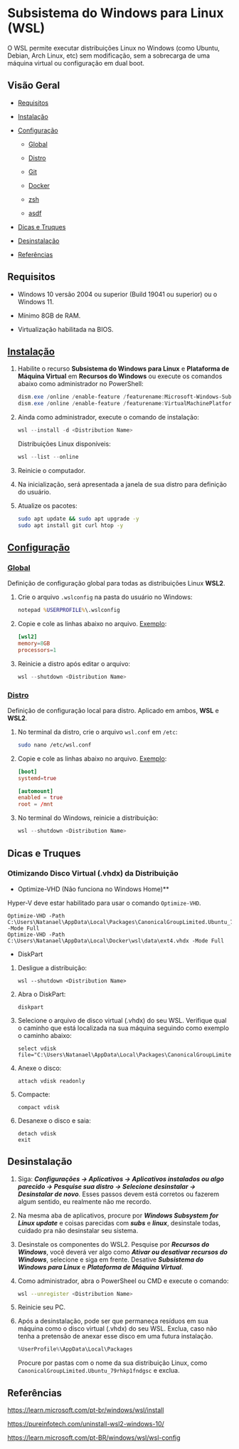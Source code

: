 # Subsistema do Windows para Linux (WSL)

O WSL permite executar distribuições Linux no Windows (como Ubuntu, Debian, Arch Linux, etc) sem modificação, sem a sobrecarga de uma máquina virtual ou configuração em dual boot.

## Visão Geral

* [Requisitos](#requisitos)

* [Instalação](#instalação)

* [Configuração](#configuração)

  * [Global](#global)

  * [Distro](#distro)

  * [Git](/git.md)

  * [Docker](/docker.md)

  * [zsh](/zsh.md)

  * [asdf](/asdf.md)

* [Dicas e Truques](#dicas-e-truques)

* [Desinstalação](#desinstalação)

* [Referências](#referências)

## Requisitos

* Windows 10 versão 2004 ou superior (Build 19041 ou superior) ou o Windows 11.

* Mínimo 8GB de RAM.

* Virtualização habilitada na BIOS.

## [Instalação](https://learn.microsoft.com/pt-br/windows/wsl/install)

1. Habilite o recurso **Subsistema do Windows para Linux** e **Plataforma de Máquina Virtual** em **Recursos do Windows** ou execute os comandos abaixo como administrador no PowerShell:

    ```powershell
    dism.exe /online /enable-feature /featurename:Microsoft-Windows-Subsystem-Linux /all /norestart
    dism.exe /online /enable-feature /featurename:VirtualMachinePlatform /all /norestart
    ```

2. Ainda como administrador, execute o comando de instalação:

    ```powershell
    wsl --install -d <Distribution Name>
    ```

    Distribuições Linux disponíveis:

    ```powershell
    wsl --list --online
    ```

3. Reinicie o computador.

4. Na inicialização, será apresentada a janela de sua distro para definição do usuário.

5. Atualize os pacotes:

    ```sh
    sudo apt update && sudo apt upgrade -y
    sudo apt install git curl htop -y
    ```

## [Configuração](https://learn.microsoft.com/pt-br/windows/wsl/wsl-config)

### [Global](https://learn.microsoft.com/pt-br/windows/wsl/wsl-config#wslconfig)

Definição de configuração global para todas as distribuições Linux **WSL2**.

1. Crie o arquivo `.wslconfig` na pasta do usuário no Windows:

    ```cmd
    notepad %USERPROFILE%\.wslconfig
    ```

2. Copie e cole as linhas abaixo no arquivo. [Exemplo](./config/.wslconfig):

    ````conf
    [wsl2]
    memory=8GB
    processors=1
    ````

3. Reinicie a distro após editar o arquivo:

    ```powershell
    wsl --shutdown <Distribution Name>
    ```

### [Distro](https://learn.microsoft.com/pt-br/windows/wsl/wsl-config#wslconf)

Definição de configuração local para distro. Aplicado em ambos, **WSL** e **WSL2**.

1. No terminal da distro, crie o arquivo `wsl.conf` em `/etc`:

    ```sh
    sudo nano /etc/wsl.conf
    ```

2. Copie e cole as linhas abaixo no arquivo. [Exemplo](./config/wsl.conf):

    ```conf
    [boot]
    systemd=true

    [automount]
    enabled = true
    root = /mnt
    ```

3. No terminal do Windows, reinicie a distribuição:

    ```powershell
    wsl --shutdown <Distribution Name>
    ```

## Dicas e Truques

### Otimizando Disco Virtual (.vhdx) da Distribuição

* Optimize-VHD (Não funciona no Windows Home)**

Hyper-V deve estar habilitado para usar o comando `Optimize-VHD`.

```shell
Optimize-VHD -Path C:\Users\Natanael\AppData\Local\Packages\CanonicalGroupLimited.Ubuntu_79rhkp1fndgsc\LocalState\ext4.vhdx -Mode Full
Optimize-VHD -Path C:\Users\Natanael\AppData\Local\Docker\wsl\data\ext4.vhdx -Mode Full
```

* DiskPart

1. Desligue a distribuição:

    ```shell
    wsl --shutdown <Distribution Name>
    ```

2. Abra o DiskPart:

    ```shell
    diskpart
    ```

3. Selecione o arquivo de disco virtual (.vhdx) do seu WSL. Verifique qual o caminho que está localizada na sua máquina seguindo como exemplo o caminho abaixo:

    ```shell
    select vdisk file="C:\Users\Natanael\AppData\Local\Packages\CanonicalGroupLimited.Ubuntu_79rhkp1fndgsc\LocalState\ext4.vhdx"
    ```

4. Anexe o disco:

    ```shell
    attach vdisk readonly
    ```

5. Compacte:

    ```shell
    compact vdisk
    ```

6. Desanexe o disco e saia:

    ```shell
    detach vdisk
    exit
    ```

## Desinstalação

1. Siga: ***Configurações → Aplicativos → Aplicativos instalados ou algo parecido → Pesquise sua distro → Selecione desinstalar → Desinstalar de novo***. Esses passos devem está corretos ou fazerem algum sentido, eu realmente não me recordo.

2. Na mesma aba de aplicativos, procure por ***Windows Subsystem for Linux update*** e coisas parecidas com ***subs*** e ***linux***, desinstale todas, cuidado pra não desinstalar seu sistema.

3. Desinstale os componentes do WSL2. Pesquise por ***Recursos do Windows***, você deverá ver algo como ***Ativar ou desativar recursos do Windows***, selecione e siga em frente. Desative ***Subsistema do Windows para Linux*** e ***Plataforma de Máquina Virtual***.

4. Como administrador, abra o PowerSheel ou CMD e execute o comando:

    ```sh
    wsl --unregister <Distribution Name>
    ```

5. Reinicie seu PC.

6. Após a desinstalação, pode ser que permaneça resíduos em sua máquina como o disco virtual (.vhdx) do seu WSL. Exclua, caso não tenha a pretensão de anexar esse disco em uma futura instalação.

    ```powershell
    %UserProfile%\AppData\Local\Packages
    ```

    Procure por pastas com o nome da sua distribuição Linux, como `CanonicalGroupLimited.Ubuntu_79rhkp1fndgsc` e exclua.

## Referências

<https://learn.microsoft.com/pt-br/windows/wsl/install>

<https://pureinfotech.com/uninstall-wsl2-windows-10/>

<https://learn.microsoft.com/pt-BR/windows/wsl/wsl-config>
